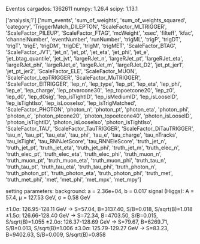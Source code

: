 Eventos cargados: 1362611
numpy: 1.26.4
scipy: 1.13.1



['analysis;1']
['num_events', 'sum_of_weights', 'sum_of_weights_squared', 'category', 'TriggerMatch_DILEPTON', 'ScaleFactor_MLTRIGGER', 'ScaleFactor_PILEUP', 'ScaleFactor_FTAG', 'mcWeight', 'xsec', 'filteff', 'kfac', 'channelNumber', 'eventNumber', 'runNumber', 'trigML', 'trigP', 'trigDT', 'trigT', 'trigE', 'trigDM', 'trigDE', 'trigM', 'trigMET', 'ScaleFactor_BTAG', 'ScaleFactor_JVT', 'jet_n', 'jet_pt', 'jet_eta', 'jet_phi', 'jet_e', 'jet_btag_quantile', 'jet_jvt', 'largeRJet_n', 'largeRJet_pt', 'largeRJet_eta', 'largeRJet_phi', 'largeRJet_e', 'largeRJet_m', 'largeRJet_D2', 'jet_pt_jer1', 'jet_pt_jer2', 'ScaleFactor_ELE', 'ScaleFactor_MUON', 'ScaleFactor_LepTRIGGER', 'ScaleFactor_MuTRIGGER', 'ScaleFactor_ElTRIGGER', 'lep_n', 'lep_type', 'lep_pt', 'lep_eta', 'lep_phi', 'lep_e', 'lep_charge', 'lep_ptvarcone30', 'lep_topoetcone20', 'lep_z0', 'lep_d0', 'lep_d0sig', 'lep_isTightID', 'lep_isMediumID', 'lep_isLooseID', 'lep_isTightIso', 'lep_isLooseIso', 'lep_isTrigMatched', 'ScaleFactor_PHOTON', 'photon_n', 'photon_pt', 'photon_eta', 'photon_phi', 'photon_e', 'photon_ptcone20', 'photon_topoetcone40', 'photon_isLooseID', 'photon_isTightID', 'photon_isLooseIso', 'photon_isTightIso', 'ScaleFactor_TAU', 'ScaleFactor_TauTRIGGER', 'ScaleFactor_DiTauTRIGGER', 'tau_n', 'tau_pt', 'tau_eta', 'tau_phi', 'tau_e', 'tau_charge', 'tau_nTracks', 'tau_isTight', 'tau_RNNJetScore', 'tau_RNNEleScore', 'truth_jet_n', 'truth_jet_pt', 'truth_jet_eta', 'truth_jet_phi', 'truth_jet_m', 'truth_elec_n', 'truth_elec_pt', 'truth_elec_eta', 'truth_elec_phi', 'truth_muon_n', 'truth_muon_pt', 'truth_muon_eta', 'truth_muon_phi', 'truth_tau_n', 'truth_tau_pt', 'truth_tau_eta', 'truth_tau_phi', 'truth_photon_n', 'truth_photon_pt', 'truth_photon_eta', 'truth_photon_phi', 'truth_met', 'truth_met_phi', 'met', 'met_phi', 'met_mpx', 'met_mpy']

setting parameters:
  background: a = 2.36e+04, b = 0.017
  signal (Higgs): A = 57.4, μ = 127.53 GeV, σ = 0.58 GeV



±1.0σ: 126.95-128.11 GeV -> S=57.04, B=3137.40, S/B=0.018, S/sqrt(B)=1.018
±1.5σ: 126.66-128.40 GeV -> S=72.34, B=4703.50, S/B=0.015, S/sqrt(B)=1.055
±2.0σ: 126.37-128.69 GeV -> S=79.67, B=6269.71, S/B=0.013, S/sqrt(B)=1.006
±3.0σ: 125.79-129.27 GeV -> S=83.23, B=9402.63, S/B=0.009, S/sqrt(B)=0.858